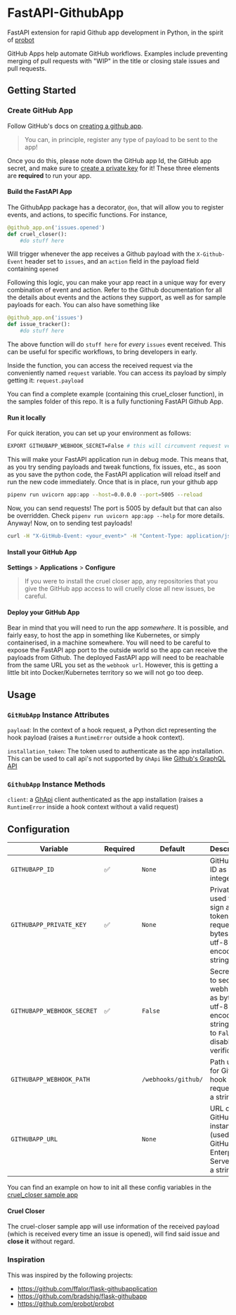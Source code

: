 # FastAPI-GithubApp

FastAPI extension for rapid Github app development in Python, in the spirit of [probot](https://probot.github.io/)

GitHub Apps help automate GitHub workflows. Examples include preventing merging of pull requests with "WIP" in the title or closing stale issues and pull requests.

## Getting Started

### Create GitHub App

Follow GitHub's docs on [creating a github app](https://developer.github.com/apps/building-github-apps/creating-a-github-app/).

> You can, in principle, register any type of payload to be sent to the app!

Once you do this, please note down the GitHub app Id, the GitHub app secret, and make sure to [create a private key](https://docs.github.com/en/developers/apps/authenticating-with-github-apps#generating-a-private-key) for it! These three elements are **required** to run your app.

#### Build the FastAPI App

The GithubApp package has a decorator, `@on`, that will allow you to register events, and actions, to specific functions.
For instance,

```python
@github_app.on('issues.opened')
def cruel_closer():
    #do stuff here
```

Will trigger whenever the app receives a Github payload with the `X-Github-Event` header set to `issues`, and an `action` field in the payload field containing `opened`

Following this logic, you can make your app react in a unique way for every combination of event and action. Refer to the Github documentation for all the details about events and the actions they support, as well as for sample payloads for each.
You can also have something like

```python
@github_app.on('issues')
def issue_tracker():
    #do stuff here
```

The above function will do `stuff here` for _every_ `issues` event received. This can be useful for specific workflows, to bring developers in early.

Inside the function, you can access the received request via the conveniently named `request` variable. You can access its payload by simply getting it: `request.payload`

You can find a complete example (containing this cruel_closer function), in the samples folder of this repo. It is a fully functioning FastAPI Github App.

#### Run it locally

For quick iteration, you can set up your environment as follows:

```bash
EXPORT GITHUBAPP_WEBHOOK_SECRET=False # this will circumvent request verification
```

This will make your FastAPI application run in debug mode. This means that, as you try sending payloads and tweak functions, fix issues, etc., as soon as you save the python code, the FastAPI application will reload itself and run the new code immediately.
Once that is in place, run your github app

```bash
pipenv run uvicorn app:app --host=0.0.0.0 --port=5005 --reload
```

Now, you can send requests! The port is 5005 by default but that can also be overridden. Check `pipenv run uvicorn app:app --help` for more details. Anyway! Now, on to sending test payloads!

```bash
curl -H "X-GitHub-Event: <your_event>" -H "Content-Type: application/json" -X POST -d @./path/to/payload.json http://localhost:5005
```

#### Install your GitHub App

**Settings** > **Applications** > **Configure**

> If you were to install the cruel closer app, any repositories that you give the GitHub app access to will cruelly close all new issues, be careful.

#### Deploy your GitHub App

Bear in mind that you will need to run the app _somewhere_. It is possible, and fairly easy, to host the app in something like Kubernetes, or simply containerised, in a machine somewhere. You will need to be careful to expose the FastAPI app port to the outside world so the app can receive the payloads from Github. The deployed FastAPI app will need to be reachable from the same URL you set as the `webhook url`. However, this is getting a little bit into Docker/Kubernetes territory so we will not go too deep.

## Usage

### `GitHubApp` Instance Attributes

`payload`: In the context of a hook request, a Python dict representing the hook payload (raises a `RuntimeError`
outside a hook context).

`installation_token`: The token used to authenticate as the app installation. This can be used to call api's not supported by `GhApi` like [Github's GraphQL API](https://docs.github.com/en/graphql/reference)

### `GithubApp` Instance Methods

`client`: a [GhApi](https://ghapi.fast.ai/) client authenticated as the app installation (raises a `RuntimeError` inside a hook context without a valid request)

## Configuration

| Variable | Required | Default | Description |
| --- | --- | --- | --- |
| `GITHUBAPP_ID` | :white_check_mark: | `None` | GitHub App ID as an integer |
| `GITHUBAPP_PRIVATE_KEY` | :white_check_mark: | `None` | Private key used to sign access token requests as bytes or utf-8 encoded string |
| `GITHUBAPP_WEBHOOK_SECRET` | :white_check_mark: | `False` | Secret used to secure webhooks as bytes or utf-8 encoded string. Set to `False` to disable verification. |
| `GITHUBAPP_WEBHOOK_PATH` | | `/webhooks/github/` | Path used for GitHub hook requests as a string. |
| `GITHUBAPP_URL` | | `None` | URL of GitHub instance (used for GitHub Enterprise Server) as a string |

You can find an example on how to init all these config variables in the [cruel_closer sample app](./samples/cruel_closer)

#### Cruel Closer

The cruel-closer sample app will use information of the received payload (which is received every time an issue is opened), will find said issue and **close it** without regard.

### Inspiration
This was inspired by the following projects:
- https://github.com/ffalor/flask-githubapplication
- https://github.com/bradshjg/flask-githubapp
- https://github.com/probot/probot
